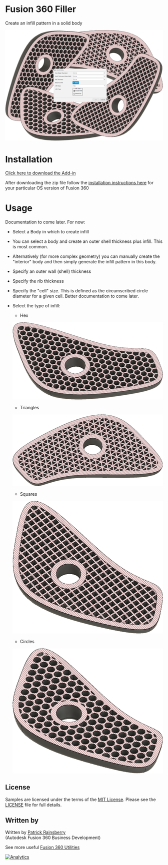 # Fusion 360 Filler
Create an infill pattern in a solid body

![filler Cover](./resources/filler_cover.png)


# Installation
[Click here to download the Add-in](https://github.com/tapnair/FusionFiller/archive/master.zip)


After downloading the zip file follow the [installation instructions here](https://tapnair.github.io/installation.html) for your particular OS version of Fusion 360


# Usage

Documentation to come later. For now:
 - Select a Body in which to create infill
 - You can select a body and create an outer shell thickness plus infill.  This is most common.
 - Alternatively (for more complex geometry) you can manually create the "interior" body and then simply generate the infill pattern in this body.
 - Specify an outer wall (shell) thickness
 - Specify the rib thickness
 - Specify the "cell" size.  This is defined as the circumscribed circle diameter for a given cell.  Better documentation to come later.
 - Select the type of infill:
   - Hex

   ![filler Hex](./resources/filler_hex.png)
   - Triangles

   ![filler Triangles](./resources/filler_triangles.png)
   - Squares

   ![filler Squares](./resources/filler_squares.png)

   - Circles

   ![filler Circles](./resources/filler_circles.png)


## License
Samples are licensed under the terms of the [MIT License](http://opensource.org/licenses/MIT). Please see the [LICENSE](LICENSE) file for full details.

## Written by

Written by [Patrick Rainsberry](https://twitter.com/prrainsberry) <br /> (Autodesk Fusion 360 Business Development)

See more useful [Fusion 360 Utilities](https://tapnair.github.io/index.html)

[![Analytics](https://ga-beacon.appspot.com/UA-41076924-3/filler)](https://github.com/igrigorik/ga-beacon)

